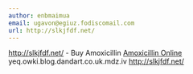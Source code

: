 ```yaml
---
author: enbmaimua
email: ugavon@egiuz.fodiscomail.com
url: http://slkjfdf.net/
---
```


http://slkjfdf.net/ - Buy Amoxicillin <a href="http://slkjfdf.net/">Amoxicillin Online</a> yeq.owki.blog.dandart.co.uk.mdz.iv http://slkjfdf.net/